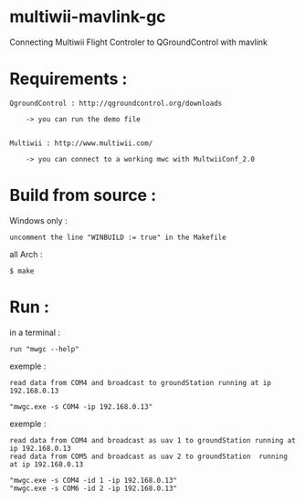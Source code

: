 multiwii-mavlink-gc
===================

Connecting Multiwii Flight Controler to QGroundControl  with mavlink


Requirements :
===================

	QgroundControl : http://qgroundcontrol.org/downloads

		-> you can run the demo file
	
	
	Multiwii : http://www.multiwii.com/
	
		-> you can connect to a working mwc with MultwiiConf_2.0 




Build from source :
===================

	
Windows only :
	
	uncomment the line "WINBUILD := true" in the Makefile 
	
all Arch :

	$ make



Run :
===================

in a terminal :
	
	run "mwgc --help" 
		
		
exemple :
	
	read data from COM4 and broadcast to groundStation running at ip 192.168.0.13
	
	"mwgc.exe -s COM4 -ip 192.168.0.13"


exemple :
	
	read data from COM4 and broadcast as uav 1 to groundStation running at ip 192.168.0.13
	read data from COM5 and broadcast as uav 2 to groundStation  running at ip 192.168.0.13
	
	"mwgc.exe -s COM4 -id 1 -ip 192.168.0.13"
	"mwgc.exe -s COM6 -id 2 -ip 192.168.0.13"
